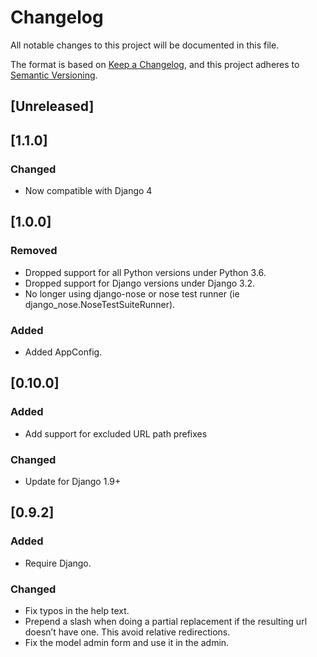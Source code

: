 # Changelog

All notable changes to this project will be documented in this file.

The format is based on [Keep a Changelog](https://keepachangelog.com/en/1.0.0/),
and this project adheres to [Semantic Versioning](https://semver.org/spec/v2.0.0.html).

## [Unreleased]

## [1.1.0]

### Changed 
- Now compatible with Django 4 

## [1.0.0]

### Removed
- Dropped support for all Python versions under Python 3.6.
- Dropped support for Django versions under Django 3.2.
- No longer using django-nose or nose test runner (ie django_nose.NoseTestSuiteRunner).

### Added
- Added AppConfig.

## [0.10.0]

### Added
- Add support for excluded URL path prefixes

### Changed
- Update for Django 1.9+

## [0.9.2]

### Added
- Require Django.

### Changed
- Fix typos in the help text.
- Prepend a slash when doing a partial replacement if the resulting url doesn’t have one. This avoid relative redirections.
- Fix the model admin form and use it in the admin.

